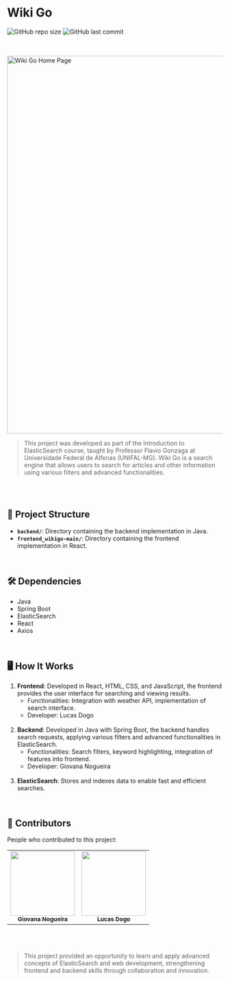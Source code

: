 # Wiki Go

![GitHub repo size](https://img.shields.io/github/repo-size/giovananog/WikiGo?style=for-the-badge)
![GitHub last commit](https://img.shields.io/github/languages/count/giovananog/WikiGo?style=for-the-badge)

<br><br>
<img src="https://github.com/giovananog/WikiGo/blob/main/frontend_wikigo-main/frontend/public/wikigo%20-%20home.jpeg" alt="Wiki Go Home Page" width="880px">

> This project was developed as part of the Introduction to ElasticSearch course, taught by Professor Flavio Gonzaga at Universidade Federal de Alfenas (UNIFAL-MG). Wiki Go is a search engine that allows users to search for articles and other information using various filters and advanced functionalities.

<br><br>

## 📂 Project Structure

- **`backend/`**: Directory containing the backend implementation in Java.
- **`frontend_wikigo-main/`**: Directory containing the frontend implementation in React.

<br>

## 🛠️ Dependencies

- Java
- Spring Boot
- ElasticSearch
- React
- Axios

<br>

## 🖥️ How It Works

1. **Frontend**: Developed in React, HTML, CSS, and JavaScript, the frontend provides the user interface for searching and viewing results.
   - Functionalities: Integration with weather API, implementation of search interface.
   - Developer: Lucas Dogo
   <br>
3. **Backend**: Developed in Java with Spring Boot, the backend handles search requests, applying various filters and advanced functionalities in ElasticSearch.
   - Functionalities: Search filters, keyword highlighting, integration of features into frontend.
   - Developer: Giovana Nogueira
   <br>
5. **ElasticSearch**: Stores and indexes data to enable fast and efficient searches.

<br>

## 🤝 Contributors

People who contributed to this project:

<table align='center'>
  <tr>
    <td align="center">
      <a href="https://github.com/giovananog">
        <img src="https://avatars.githubusercontent.com/u/114829638?v=4" width="150px;"/><br>
        <sub>
          <b>Giovana Nogueira</b>
        </sub>
      </a>
    </td>
    <td align="center">
      <a href="https://github.com/Dogolaa">
        <img src="https://avatars.githubusercontent.com/u/71687738?v=4" width="150px;"/><br>
        <sub>
          <b>Lucas Dogo</b>
        </sub>
      </a>
    </td>
  </tr>
</table>

<br><br>

> This project provided an opportunity to learn and apply advanced concepts of ElasticSearch and web development, strengthening frontend and backend skills through collaboration and innovation.
